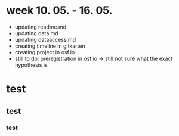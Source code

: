 # week 10. 05. - 16. 05.

* updating readme.md
* updating data.md
* updating dataaccess.md
* creating timeline in gitkarten
* creating project in osf.io
* still to do: preregistration in osf.io   -> still not sure what the exact hypothesis is

# test

## test

### test
